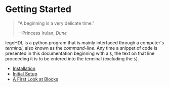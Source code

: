# Getting Started

> "A beginning is a very delicate time."  
>
> —Princess Irulan, _Dune_

legoHDL is a python program that is mainly interfaced through a computer's _terminal_, also known as the _command-line_. Any time a snippet of code is presented in this documentation beginning with a `$`, the text on that line proceeding it is to be entered into the terminal (excluding the `$`).

- [Installation](./1_installation.md)
- [Initial Setup](./2_initial_setup.md)
- [A First Look at Blocks](./3_a_first_look_at_blocks.md)